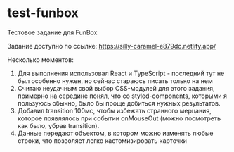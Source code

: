 # test-funbox
Тестовое задание для FunBox

Задание доступно по ссылке:
https://silly-caramel-e879dc.netlify.app/

Несколько моментов:
1. Для выполнения использовал React и TypeScript - последний тут не был особенно нужен, но сейчас стараюсь писать только на нем
2. Считаю неудачным свой выбор CSS-модулей для этого задания, примерно на середине понял, что со styled-components, которыми я пользуюсь обычно, было бы проще добиться нужных результатов.
3. Добавил transition 100мс, чтобы избежать странного мерцания, которое появлялось при событии onMouseOut (можно посмотреть как было, убрав transition).
4. Данные передают объектом, в котором можно изменять любые строки, что позволяет легко кастомизировать карточки
